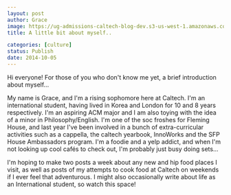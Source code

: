 ```yaml
---
layout: post
author: Grace
image: https://ug-admissions-caltech-blog-dev.s3-us-west-1.amazonaws.com/old_pictures/caltech_as_it_happens/6a0105349b8251970b01b7c6ebfdf7970b.jpg
title: A little bit about myself..

categories: [culture]
status: Publish
date: 2014-10-05
---
```



Hi everyone!
For those of you who don't know me yet, a brief introduction about myself...

My name is Grace, and I'm a rising sophomore here at Caltech. I'm an international student, having lived in Korea and London for 10 and 8 years respectively. I'm an aspiring ACM major and I am also toying with the idea of a minor in Philosophy/English. I'm one of the soc froshes for Fleming House, and last year I've been involved in a bunch of extra-curricular activities such as a cappella, the caltech yearbook, InnoWorks and the SFP House Ambassadors program. I'm a foodie and a yelp addict, and when I'm not looking up cool cafés to check out, I'm probably just busy doing sets...

I'm hoping to make two posts a week about any new and hip food places I visit, as well as posts of my attempts to cook food at Caltech on weekends if I ever feel that adventurous. I might also occasionally write about life as an International student, so watch this space!
